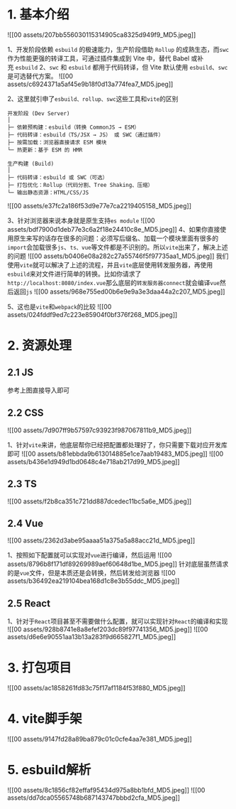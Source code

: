 # 1. 基本介绍

![[00 assets/207bb556030115314905ca8325d949f9_MD5.jpeg]]

1、开发阶段依赖 `esbuild` 的极速能力，生产阶段借助 `Rollup` 的成熟生态，而`swc`作为性能更强的转译工具，可通过插件集成到 Vite 中，替代 Babel 或补充 `esbuild`
2、`swc` 和 `esbuild` 都用于代码转译，但 Vite 默认使用 `esbuild`、`swc` 是可选替代方案。
![[00 assets/c6924371a5af45e9b18f0d13a774fea7_MD5.jpeg]]

2、这里就引申了`esbuild、rollup、swc`这些工具和`vite`的区别
``` base
开发阶段 (Dev Server)
│
├─ 依赖预构建：esbuild（转换 CommonJS → ESM）
├─ 代码转译：esbuild（TS/JSX → JS） 或 SWC（通过插件）
├─ 按需加载：浏览器直接请求 ESM 模块
└─ 热更新：基于 ESM 的 HMR

生产构建 (Build)
│
├─ 代码转译：esbuild 或 SWC（可选）
├─ 打包优化：Rollup（代码分割、Tree Shaking、压缩）
└─ 输出静态资源：HTML/CSS/JS
```
![[00 assets/e37fc2a186f53d9e77e7ca2219405158_MD5.jpeg]]

3、针对浏览器来说本身就是原生支持`es module`
![[00 assets/bdf7900d1deb77e3c6a2f18e24410c8e_MD5.jpeg]]
4、如果你直接使用原生来写的话存在很多的问题：必须写后缀名、加载一个模块里面有很多的`import`会加载很多`js`、`ts、vue`等文件都是不识别的。所以`vite`出来了，解决上述的问题
![[00 assets/b0406e08a282c27a55746f5f97735aa1_MD5.jpeg]]
我们使用`vite`就可以解决了上述的流程，并且`vite`底层使用转发服务器，再使用`esbuild`来对文件进行简单的转换。比如你请求了`http://localhost:8080/index.vue`那么底层的`转发服务器connect`就会编译`vue`然后返回`js`
![[00 assets/968e755ed00b6e9e9a3e3daa44a2c207_MD5.jpeg]]

5、这也是`vite`和`webpack`的比较
![[00 assets/024fddf9ed7c223e85904f0bf376f268_MD5.jpeg]]




# 2. 资源处理

## 2.1 JS

参考上图直接导入即可

## 2.2 CSS

![[00 assets/7d907ff9b57597c93923f987067811b9_MD5.jpeg]]

1、针对`vite`来讲，他底层帮你已经把配置都处理好了，你只需要下载对应开发库即可
![[00 assets/b81ebbda9b613014885e1ce7aab19483_MD5.jpeg]]
![[00 assets/b436e1d949d1bd0648c4e718ab217d99_MD5.jpeg]]

## 2.3 TS

![[00 assets/f2b8ca351c721dd887dcedec11bc5a6e_MD5.jpeg]]

## 2.4 Vue

![[00 assets/2362d3abe95aaaa51a375a5a88acc21d_MD5.jpeg]]

1、按照如下配置就可以实现对`vue`进行编译，然后运用
![[00 assets/8796b8f171df89269989aef60648d1be_MD5.jpeg]]
针对底层虽然请求的是`vue`文件，但是本质还是会转换，然后转发给浏览器
![[00 assets/b36492ea219104bea168d1c8e3b55ddc_MD5.jpeg]]

## 2.5 React

1、针对于`React`项目甚至不需要做什么配置，就可以实现针对`React`的编译和实现
![[00 assets/928b8741e8a8efef203dc89f97741356_MD5.jpeg]]
![[00 assets/d6e6e90551aa13b13a283f9d665827f1_MD5.jpeg]]


# 3. 打包项目

![[00 assets/ac1858261fd83c75f17af1184f53f880_MD5.jpeg]]

# 4. vite脚手架

![[00 assets/9147fd28a89ba879c01c0cfe4aa7e381_MD5.jpeg]]

# 5. esbuild解析

![[00 assets/8c1856cf82effaf95434d975a8bb1bfd_MD5.jpeg]]
![[00 assets/dd7dca05565748b687143747bbbd2cfa_MD5.jpeg]]



